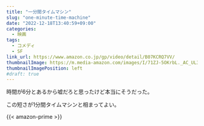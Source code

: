 ```yaml
---
title: "一分間タイムマシン"
slug: "one-minute-time-machine"
date: "2022-12-18T13:40:59+09:00"
categories:
  - 映画
tags:
  - コメディ
  - SF
link_url: https://www.amazon.co.jp/gp/video/detail/B07KCRQ7VV/
thumbnailImage: https://m.media-amazon.com/images/I/71ZJ-5OKrbL._AC_UL320_.jpg
thumbnailImagePosition: left
#draft: true
---
```

時間が6分とあるから嘘だろと思ったけど本当にそうだった。
<!--more-->
この短さが1分間タイムマシンと相まってよい。

{{< amazon-prime >}}
